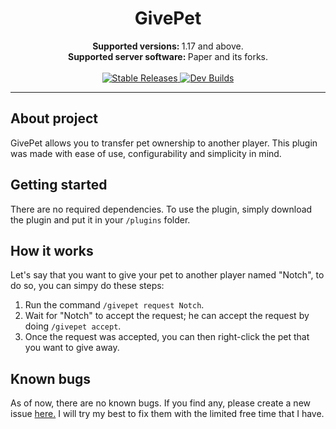 <div style="text-align: center;"> <h1>GivePet </h1> </div>
<div style="text-align: center;"> <strong> Supported versions: </strong> 1.17 and above.
<br> <strong> Supported server software: </strong> Paper and its forks.</div>
<br>
<div style="text-align: center">
    <a href="https://github.com/Faun471/GivePet/releases">
        <img src="https://badgen.net/github/release/Faun471/GivePet" alt="Stable Releases" />
    </a>
    <a href="https://github.com/Faun471/GivePet/actions/workflows/gradle.yml">
        <img src="https://github.com/Faun471/GivePet/actions/workflows/gradle.yml/badge.svg?branch=master&event=push" alt="Dev Builds" />
    </a>
</div>

---

## About project
GivePet allows you to transfer pet ownership to another player. This plugin was made with
ease of use, configurability and simplicity in mind.

## Getting started
There are no required dependencies. To use the plugin, simply download the plugin and put it in your `/plugins` folder.

## How it works
Let's say that you want to give your pet to another player named "Notch", to do so, you can simpy do these steps:
1. Run the command `/givepet request Notch`.
2. Wait for "Notch" to accept the request; he can accept the request by doing `/givepet accept`.
3. Once the request was accepted, you can then right-click the pet that you want to give away.

## Known bugs
As of now, there are no known bugs. If you find any, please create a new issue [here.](https://github.com/Faun471/GivePet/issues)
I will try my best to fix them with the limited free time that I have.
